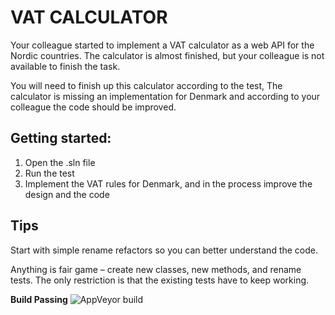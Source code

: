 # VAT CALCULATOR 
Your colleague started to implement a VAT calculator as a web API for the Nordic countries. The calculator is almost finished, but your colleague is not available to finish the task.

You will need to finish up this calculator according to the test, The calculator is missing an implementation for Denmark and according to your colleague the code should be improved.  

## Getting started:
1. Open the .sln file
2. Run the test
3. Implement the VAT rules for Denmark, and in the process improve the design and the code

## Tips

Start with simple rename refactors so you can better understand the code.

Anything is fair game – create new classes, new methods, and rename tests. The only restriction is that the existing tests have to keep working.

**Build Passing** ![AppVeyor build](https://ci.appveyor.com/api/projects/status/urvn4kkmtrnpxxqm?svg=true "AppVeyor build")
